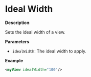 # Ideal Width

**Description**

Sets the ideal width of a view.

**Parameters**

- `idealWidth`: The ideal width to apply.

**Example**

```xml
<myView idealWidth="100"/>
```
